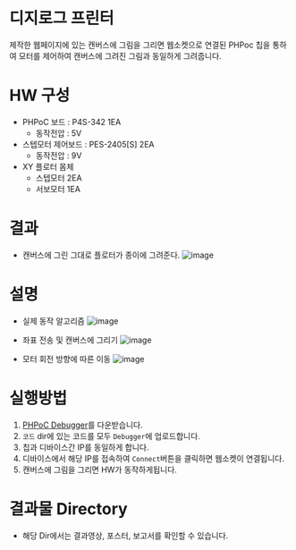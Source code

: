# 디지로그 프린터

제작한 웹페이지에 있는 캔버스에 그림을 그리면 웹소켓으로 연결된 PHPoc 칩을 통하여 모터를 제어하여 캔버스에 그려진 그림과 동일하게 그려줍니다.

# HW 구성

- PHPoC 보드 : P4S-342 1EA
  - 동작전압 : 5V
- 스텝모터 제어보드 : PES-2405[S] 2EA
  - 동작전압 : 9V
- XY 플로터 몸체
  - 스텝모터 2EA
  - 서보모터 1EA

# 결과

- 캔버스에 그린 그대로 플로터가 종이에 그려준다.
  ![image](https://user-images.githubusercontent.com/99601412/190901730-6b3fc762-84d7-421c-8d4e-383cbf73d6d7.png)

# 설명

- 실제 동작 알고리즘
  ![image](https://user-images.githubusercontent.com/99601412/190901765-40ca13ce-f078-4d54-a6ae-58b94c2551ca.png)

- 좌표 전송 및 캔버스에 그리기
  ![image](https://user-images.githubusercontent.com/99601412/190901749-4ded0ab3-28de-4363-89a5-ec32607adb15.png)

- 모터 회전 방향에 따른 이동
  ![image](https://user-images.githubusercontent.com/99601412/190901903-33bbb0b4-8f18-412b-8367-30a499418cd9.png)

# 실행방법

1. [PHPoC Debugger](https://ko.phpoc.com/download.php#download_tools)를 다운받습니다.
2. `코드` dir에 있는 코드를 모두 `Debugger`에 업로드합니다.
3. 칩과 디바이스간 IP를 동일하게 합니다.
4. 디바이스에서 해당 IP를 접속하여 `Connect`버튼을 클릭하면 웹소켓이 연결됩니다.
5. 캔버스에 그림을 그리면 HW가 동작하게됩니다.

# 결과물 Directory

- 해당 Dir에서는 결과영상, 포스터, 보고서를 확인할 수 있습니다.

